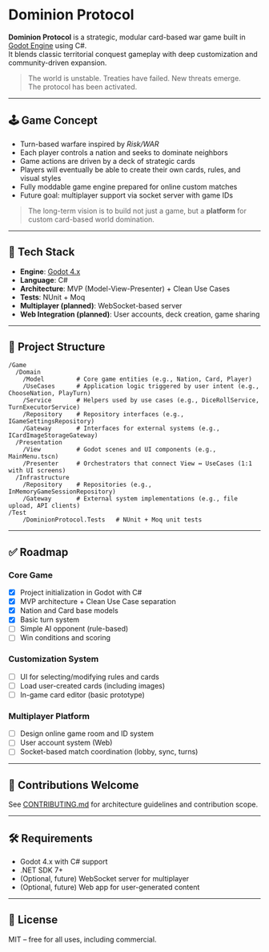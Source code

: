 # Dominion Protocol

**Dominion Protocol** is a strategic, modular card-based war game built in [Godot Engine](https://godotengine.org/) using C#.  
It blends classic territorial conquest gameplay with deep customization and community-driven expansion.

> The world is unstable. Treaties have failed. New threats emerge.  
> The protocol has been activated.

---

## 🕹 Game Concept

- Turn-based warfare inspired by *Risk/WAR*
- Each player controls a nation and seeks to dominate neighbors
- Game actions are driven by a deck of strategic cards
- Players will eventually be able to create their own cards, rules, and visual styles
- Fully moddable game engine prepared for online custom matches
- Future goal: multiplayer support via socket server with game IDs

> The long-term vision is to build not just a game, but a **platform** for custom card-based world domination.

---

## 🎯 Tech Stack

- **Engine**: [Godot 4.x](https://godotengine.org/)
- **Language**: C#
- **Architecture**: MVP (Model-View-Presenter) + Clean Use Cases
- **Tests**: NUnit + Moq
- **Multiplayer (planned)**: WebSocket-based server
- **Web Integration (planned)**: User accounts, deck creation, game sharing

---

## 🧱 Project Structure

```
/Game
  /Domain
    /Model         # Core game entities (e.g., Nation, Card, Player)
    /UseCases      # Application logic triggered by user intent (e.g., ChooseNation, PlayTurn)
    /Service       # Helpers used by use cases (e.g., DiceRollService, TurnExecutorService)
    /Repository    # Repository interfaces (e.g., IGameSettingsRepository)
    /Gateway       # Interfaces for external systems (e.g., ICardImageStorageGateway)
  /Presentation
    /View          # Godot scenes and UI components (e.g., MainMenu.tscn)
    /Presenter     # Orchestrators that connect View ↔ UseCases (1:1 with UI screens)
  /Infrastructure
    /Repository    # Repositories (e.g., InMemoryGameSessionRepository)
    /Gateway       # External system implementations (e.g., file upload, API clients)
/Test
	/DominionProtocol.Tests   # NUnit + Moq unit tests
```

---

## ✅ Roadmap

### Core Game
- [x] Project initialization in Godot with C#
- [x] MVP architecture + Clean Use Case separation
- [x] Nation and Card base models
- [x] Basic turn system
- [ ] Simple AI opponent (rule-based)
- [ ] Win conditions and scoring

### Customization System
- [ ] UI for selecting/modifying rules and cards
- [ ] Load user-created cards (including images)
- [ ] In-game card editor (basic prototype)

### Multiplayer Platform
- [ ] Design online game room and ID system
- [ ] User account system (Web)
- [ ] Socket-based match coordination (lobby, sync, turns)

---

## 🤝 Contributions Welcome

See [CONTRIBUTING.md](CONTRIBUTING.md) for architecture guidelines and contribution scope.

---

## 🛠 Requirements

- Godot 4.x with C# support
- .NET SDK 7+
- (Optional, future) WebSocket server for multiplayer
- (Optional, future) Web app for user-generated content

---

## 📄 License

MIT – free for all uses, including commercial.